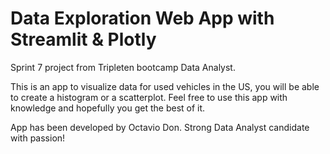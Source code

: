 # Data Exploration Web App with Streamlit & Plotly
Sprint 7 project from Tripleten bootcamp Data Analyst.

This is an app to visualize data for used vehicles in the US, you will be able to create a histogram or a scatterplot.
Feel free to use this app with knowledge and hopefully you get the best of it.

App has been developed by Octavio Don. Strong Data Analyst candidate with passion!
